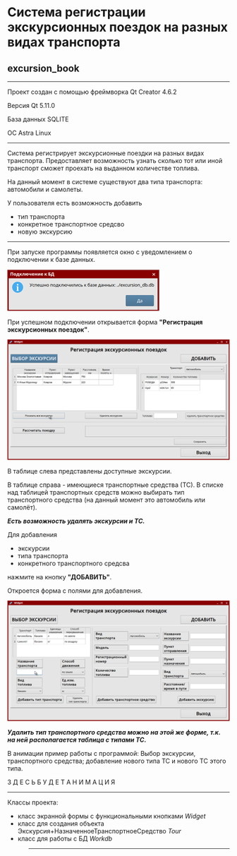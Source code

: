 # Система регистрации экскурсионных поездок на разных видах транспорта
## excursion_book 
***
Проект создан с помощью фреймворка Qt Creator 4.6.2

Версия Qt 5.11.0

База данных SQLITE

ОС Astra Linux

***
Cистема регистрирует экскурсионные поездки на разных видах транспорта. Предоставляет возможность узнать сколько тот или иной транспорт сможет проехать на выданном количестве топлива.

На данный момент в системе существуют два типа транспорта: автомобили и самолеты.

У пользователя есть возможность добавить 
<ul>
    <li>тип транспорта</li>
    <li>конкретное транспортное средсво</li>
    <li>новую экскурсию</li>
</ul>

***

При запуске программы появляется окно с уведомлением о подключении к базе данных.

![alt text](https://github.com/mary-anitikin/excursion_book/blob/master/0.png?raw=true)

При успешном подключении открывается форма **"Регистрация экскурсионных поездок"**.

![alt text](https://github.com/mary-anitikin/excursion_book/blob/master/Screenshot_1.png?raw=true)

В таблице слева представлены доступные экскурсии.

В таблице справа - имеющиеся транспортные средства (ТС). 
В списке над таблицей транспортных средств можно выбирать тип транспортного средства (на данный момент это автомобиль или самолёт). 

<strong><em>Есть возможность удалять экскурсии и ТС.</em></strong>

Для добавления 
<ul>
    <li>экскурсии</li>
    <li>типа транспорта</li>
    <li>конкретного транспортного средсва</li>
</ul>
нажмите на кнопку <strong>"ДОБАВИТЬ"</strong>.

Откроется форма с полями для добавления.

![alt text](https://github.com/mary-anitikin/excursion_book/blob/master/Screenshot_13.png?raw=true)


<strong><em>Удалить тип транспортного средства можно на этой же форме, т.к. на ней располагается таблица с типами ТС.</em></strong>


В анимации пример работы с программой: Выбор экскурсии, транспортного средства; добавление нового типа ТС и нового ТС этого типа.

З Д Е С Ь   Б У Д Е Т    А Н И М А Ц И Я

***

Классы проекта: 
<ul>
    <li>класс экранной формы с функциональными кнопками <em>Widget</em></li>
    <li>класс для создания объекта Экскурсия+НазначенноеТранспортноеСредство <em>Tour</em></li>
    <li>класс для работы с БД <em>Workdb</em></li>
<ul>

***




